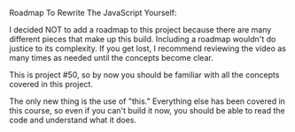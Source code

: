 Roadmap To Rewrite The JavaScript Yourself:

I decided NOT to add a roadmap to this project because there are many different pieces that make up this build. Including a roadmap wouldn't do justice to its complexity. If you get lost, I recommend reviewing the video as many times as needed until the concepts become clear.

This is project #50, so by now you should be familiar with all the concepts covered in this project.

The only new thing is the use of "this." Everything else has been covered in this course, so even if you can't build it now, you should be able to read the code and understand what it does.
